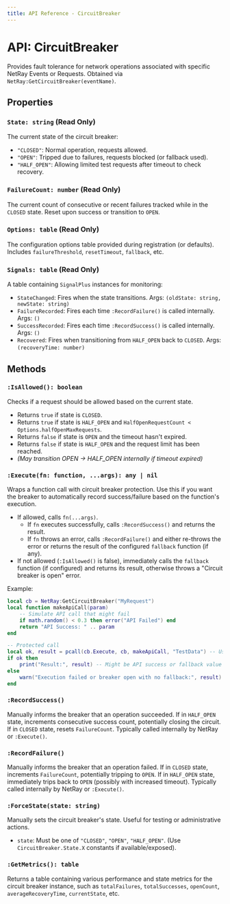 ```yaml
---
title: API Reference - CircuitBreaker
---
```


# API: CircuitBreaker

Provides fault tolerance for network operations associated with specific NetRay Events or Requests. Obtained via `NetRay:GetCircuitBreaker(eventName)`.

## Properties

### `State: string` (Read Only)
The current state of the circuit breaker:
*   `"CLOSED"`: Normal operation, requests allowed.
*   `"OPEN"`: Tripped due to failures, requests blocked (or fallback used).
*   `"HALF_OPEN"`: Allowing limited test requests after timeout to check recovery.

### `FailureCount: number` (Read Only)
The current count of consecutive or recent failures tracked while in the `CLOSED` state. Reset upon success or transition to `OPEN`.

### `Options: table` (Read Only)
The configuration options table provided during registration (or defaults). Includes `failureThreshold`, `resetTimeout`, `fallback`, etc.

### `Signals: table` (Read Only)
A table containing `SignalPlus` instances for monitoring:
*   `StateChanged`: Fires when the state transitions. Args: `(oldState: string, newState: string)`
*   `FailureRecorded`: Fires each time `:RecordFailure()` is called internally. Args: `()`
*   `SuccessRecorded`: Fires each time `:RecordSuccess()` is called internally. Args: `()`
*   `Recovered`: Fires when transitioning from `HALF_OPEN` back to `CLOSED`. Args: `(recoveryTime: number)`

## Methods

### `:IsAllowed(): boolean`
Checks if a request should be allowed based on the current state.
*   Returns `true` if state is `CLOSED`.
*   Returns `true` if state is `HALF_OPEN` and `HalfOpenRequestCount < Options.halfOpenMaxRequests`.
*   Returns `false` if state is `OPEN` and the timeout hasn't expired.
*   Returns `false` if state is `HALF_OPEN` and the request limit has been reached.
*   *(May transition OPEN -> HALF_OPEN internally if timeout expired)*

### `:Execute(fn: function, ...args): any | nil`
Wraps a function call with circuit breaker protection. Use this if you want the breaker to automatically record success/failure based on the function's execution.
*   If allowed, calls `fn(...args)`.
    *   If `fn` executes successfully, calls `:RecordSuccess()` and returns the result.
    *   If `fn` throws an error, calls `:RecordFailure()` and either re-throws the error or returns the result of the configured `fallback` function (if any).
*   If not allowed (`:IsAllowed()` is false), immediately calls the `fallback` function (if configured) and returns its result, otherwise throws a "Circuit breaker is open" error.

Example:
```lua
local cb = NetRay:GetCircuitBreaker("MyRequest")
local function makeApiCall(param)
    -- Simulate API call that might fail
    if math.random() < 0.3 then error("API Failed") end
    return "API Success: " .. param
end

-- Protected call
local ok, result = pcall(cb.Execute, cb, makeApiCall, "TestData") -- Use pcall to catch fallback errors too
if ok then
    print("Result:", result) -- Might be API success or fallback value
else
    warn("Execution failed or breaker open with no fallback:", result)
end
```

### `:RecordSuccess()`
Manually informs the breaker that an operation succeeded. If in `HALF_OPEN` state, increments consecutive success count, potentially closing the circuit. If in `CLOSED` state, resets `FailureCount`. Typically called internally by NetRay or `:Execute()`.

### `:RecordFailure()`
Manually informs the breaker that an operation failed. If in `CLOSED` state, increments `FailureCount`, potentially tripping to `OPEN`. If in `HALF_OPEN` state, immediately trips back to `OPEN` (possibly with increased timeout). Typically called internally by NetRay or `:Execute()`.

### `:ForceState(state: string)`
Manually sets the circuit breaker's state. Useful for testing or administrative actions.
*   `state`: Must be one of `"CLOSED"`, `"OPEN"`, `"HALF_OPEN"`. (Use `CircuitBreaker.State.X` constants if available/exposed).

### `:GetMetrics(): table`
Returns a table containing various performance and state metrics for the circuit breaker instance, such as `totalFailures`, `totalSuccesses`, `openCount`, `averageRecoveryTime`, `currentState`, etc.